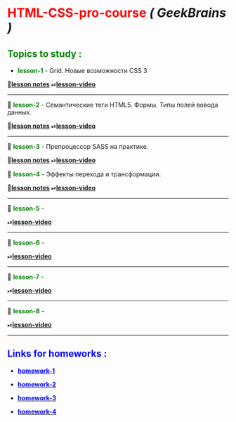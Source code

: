 # <span style="color:red">HTML-CSS-pro-course</span> **_( GeekBrains )_**

## <span style="color:green">Topics to study :</span>

- <span style="color:green">**lesson-1** </span>- Grid. Новые возможности CSS 3

📒[**lesson notes**](https://artiom30.github.io/HTML-CSS--Pro-/lesson-1/lesson-notes/index.html)
⏯[**lesson-video**](https://www.youtube.com/watch?v=5Ijqb1wLcvc)

---

📌 <span style="color:green">**lesson-2** </span>- Семантические теги HTML5. Формы. Типы полей вовода данных.

📒[**lesson notes**](https://artiom30.github.io/HTML-CSS--Pro-/lesson-2/lesson-notes/index.html)
⏯[**lesson-video**](https://youtu.be/TBw6Ga1e92k)

---

📌 <span style="color:green">**lesson-3** </span>- Препроцессор SASS на практике.

📒[**lesson notes**](https://github.com/Artiom30/HTML-CSS--Pro-/tree/main/lesson-3)
⏯[**lesson-video**](https://youtu.be/KARjHRoRe_4)

📌 <span style="color:green">**lesson-4** </span>- Эффекты перехода и трансформации.

📒[**lesson notes**](https://github.com/Artiom30/HTML-CSS--Pro-/tree/main/lesson-4)
⏯[**lesson-video**](https://youtu.be/Q0H_DpzuPGE)

---

📌 <span style="color:green">**lesson-5** </span>-

⏯[**lesson-video**](https://youtu.be/VDD-4CgY9B4)

---

📌 <span style="color:green">**lesson-6** </span>-

⏯[**lesson-video**](https://youtu.be/CML0LNJMwE0)

---

📌 <span style="color:green">**lesson-7** </span>-

⏯[**lesson-video**](https://youtu.be/BhAYL46P3PI)

---

📌 <span style="color:green">**lesson-8** </span>-

⏯[**lesson-video**](https://youtu.be/kOLM2s20sZY)

---

## <span style="color:blue">Links for homeworks :</span>

- <span style="color:blue"> [<span style="color:blue">**homework-1**</span>](https://artiom30.github.io/HTML-CSS--Pro-/lesson-1/homework/index.html)</span>

- <span style="color:blue"> [<span style="color:blue">**homework-2**</span>](https://artiom30.github.io/HTML-CSS--Pro-/lesson-2/homework/index.html)</span>

- <span style="color:blue"> [<span style="color:blue">**homework-3**</span>](https://artiom30.github.io/HTML-CSS--Pro-/lesson-3/homework/index.html)</span>

- <span style="color:blue"> [<span style="color:blue">**homework-4**</span>](https://artiom30.github.io/HTML-CSS--Pro-/lesson-4/homework/catalog.html)</span>
